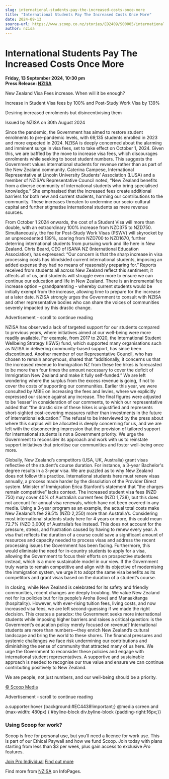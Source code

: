 ```yaml
---
slug: international-students-pay-the-increased-costs-once-more
title: "International Students Pay The Increased Costs Once More"
date: 2024-09-13
source-url: https://www.scoop.co.nz/stories/ED2409/S00005/international-students-pay-the-increased-costs-once-more.htm
author: nzisa
---
```

International Students Pay The Increased Costs Once More
========================================================

**Friday, 13 September 2024, 10:30 pm**  
**Press Release: [NZISA](https://info.scoop.co.nz/NZISA)**

New Zealand Visa Fees increase. When will it be enough?

Increase in Student Visa fees by 100% and Post-Study Work Visa by 139%

Desiring increased enrolments but disincentivising them

Issued by NZISA on 30th August 2024

Since the pandemic, the Government has aimed to restore student enrolments to pre-pandemic levels, with 69,135 students enrolled in 2023 and more expected in 2024. NZISA is deeply concerned about the alarming and imminent surge in visa fees, set to take effect on October 1, 2024. Given this, we are baffled by the move to increase visa fees, which discourages enrolments while seeking to boost student numbers. This suggests the Government values international students for revenue rather than as part of the New Zealand community. Caterina Campese, International Representative at Lincoln University Students’ Association (LUSA) and a member of NZISA’s Representative Council noted, “New Zealand benefits from a diverse community of international students who bring specialised knowledge.” She emphasised that the increased fees create additional barriers for both new and current students, harming our contributions to the community. These increases threaten to undermine our socio-cultural capital and further stigmatise international students as mere revenue sources.

From October 1 2024 onwards, the cost of a Student Visa will more than double, with an extraordinary 100% increase from NZD375 to NZD750. Simultaneously, the fee for Post-Study Work Visas (PSWV) will skyrocket by an unprecedented 139%, soaring from NZD700 to NZD1670, further deterring international students from pursuing work and life here in New Zealand. Chris Beard, CEO of ISANA NZ (International Education Association), has expressed: “Our concern is that the sharp increase in visa processing costs has blindsided current international students, imposing an added expense they had no means of reasonably preparing for.” Reports received from students all across New Zealand reflect this sentiment; it affects all of us, and students will struggle even more to ensure we can continue our education and life in New Zealand. There is an incremental fee increase option – grandparenting - whereby current students would be initially exempt from the increase, allowing time to prepare for the increase at a later date. NZISA strongly urges the Government to consult with NZISA and other representative bodies who can share the voices of communities severely impacted by this drastic change.

Advertisement - scroll to continue reading





NZISA has observed a lack of targeted support for our students compared to previous years, where initiatives aimed at our well-being were more readily available. For example, from 2017 to 2020, the International Student Wellbeing Strategy (ISWS) fund, which supported many organisations such as NZISA in delivering community-based support, has since been discontinued. Another member of our Representative Council, who has chosen to remain anonymous, shared that “additionally, it concerns us that the increased revenue to Immigration NZ from these fee hikes is forecasted to be more than four times the amount necessary to cover the deficit of Immigration New Zealand and make it fully self-funded.” We are left wondering where the surplus from the excess revenue is going, if not to cover the costs of supporting our communities. Earlier this year, we were consulted by MBIE on increasing the fees and levies, where we explicitly expressed our stance against any increase. The final figures were adjusted to be ‘lesser’ in consideration of our comments, to which our representative added that “the drastic size of these hikes is unjustified and represents short-sighted cost-covering measures rather than investments in the future of international education.” The refusal to be interviewed by the press about where this surplus will be allocated is deeply concerning for us, and we are left with the disconcerting impression that the provision of tailored support for international students is not a Government priority. We urge the Government to reconsider its approach and work with us to reinstate support initiatives that prioritise our communities and foster well-being once more.

Globally, New Zealand’s competitors (USA, UK, Australia) grant visas reflective of the student’s course duration. For instance, a 3-year Bachelor's degree results in a 3-year visa. We are puzzled as to why New Zealand does not follow this practice. International students here must renew visas annually, a process made harder by the dissolution of the Provider Direct system. Minister of Immigration Erica Stanford’s statement that “the charges remain competitive” lacks context. The increased student visa fees (NZD 750) may cover 40% of Australia’s current fees (NZD 1,738), but this does not account for annual visa renewals, which have not been covered in any media. Using a 3-year program as an example, the actual total costs make New Zealand’s fee 29.5% (NZD 2,250) more than Australia’s. Considering most international students study here for 4 years or more, this could mean 72.7% (NZD 3,000) of Australia’s fee instead. This does not account for the pressure, stress, and frustration caused by having to renew every year. A visa that reflects the duration of a course could save a significant amount of resources and capacity needed to process visas and address the recent processing issues the Government has been facing. Furthermore, this would eliminate the need for in-country students to apply for a visa, allowing the Government to focus their efforts on prospective students instead, which is a more sustainable model in our view. If the Government truly wants to remain competitive and align with its objective of modernising the immigration system, we urge it to adopt the same visa benefits as its competitors and grant visas based on the duration of a student’s course.

In closing, while New Zealand is celebrated for its safety and friendly communities, recent changes are deeply troubling. We value New Zealand not for its policies but for its people’s Aroha (love) and Manaakitanga (hospitality). However, with ever-rising tuition fees, living costs, and now increased visa fees, we are left second-guessing if we made the right decision. This creates a paradox: the Government seeks more international students while imposing higher barriers and raises a critical question: is the Government’s education policy merely focused on revenue? International students are more than numbers—they enrich New Zealand’s cultural landscape and bring the world to these shores. The financial pressures and systemic challenges we face risk undermining our contributions and diminishing the sense of community that attracted many of us here. We urge the Government to reconsider these policies and engage with international student representatives. A supportive and sustainable approach is needed to recognise our true value and ensure we can continue contributing positively to New Zealand.

We are people, not just numbers, and our well-being should be a priority.

[© Scoop Media](http://www.scoop.co.nz/about/terms.html)  

Advertisement - scroll to continue reading



a.supporter:hover {background:#EC4438!important;} @media screen and (max-width: 480px) { #byline-block div.byline-block {padding-right:16px;}}

### Using Scoop for work?

Scoop is free for personal use, but you’ll need a licence for work use. This is part of our Ethical Paywall and how we fund Scoop. Join today with plans starting from less than $3 per week, plus gain access to exclusive _Pro_ features.  
  
[Join Pro Individual](https://pro.scoop.co.nz/Individual/?from=ProIn24) [Find out more](https://pro.scoop.co.nz/using-scoop-for-work/?from=ProIn24)

Find more from [NZISA](https://info.scoop.co.nz/NZISA) on InfoPages.